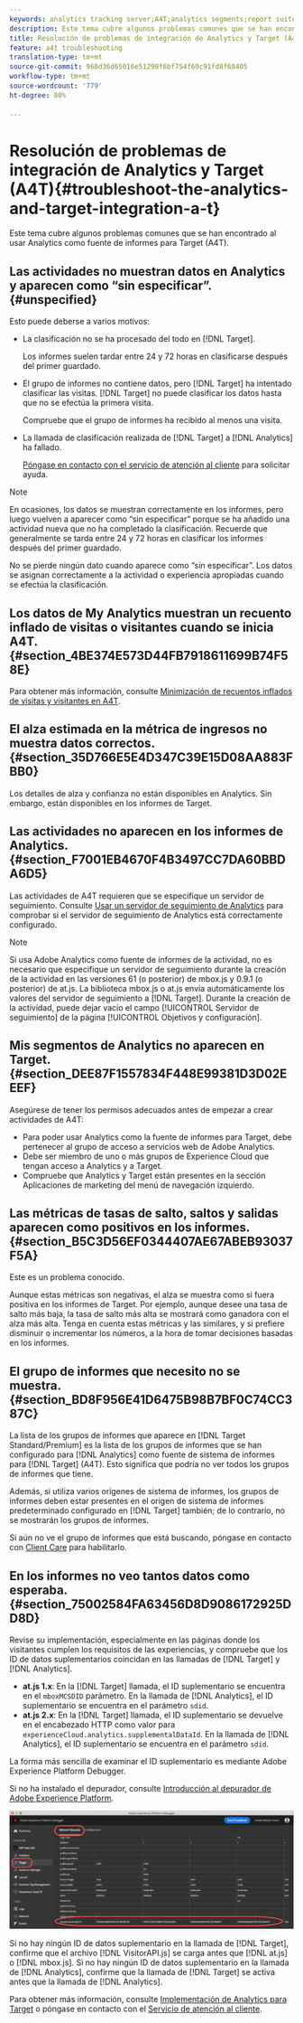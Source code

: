 ```yaml
---
keywords: analytics tracking server;A4T;analytics segments;report suites;incorrect data;orphaned;sdid;VisitorAPI.js;mboxMCSDID;phantom;unspecified
description: Este tema cubre algunos problemas comunes que se han encontrado al usar Analytics como fuente de informes para Target (A4T).
title: Resolución de problemas de integración de Analytics y Target (A4T)
feature: a4t troubleshooting
translation-type: tm+mt
source-git-commit: 968d36d65016e51290f6bf754f69c91fd8f68405
workflow-type: tm+mt
source-wordcount: '779'
ht-degree: 80%

---
```



# Resolución de problemas de integración de Analytics y Target (A4T){#troubleshoot-the-analytics-and-target-integration-a-t}

Este tema cubre algunos problemas comunes que se han encontrado al usar Analytics como fuente de informes para Target (A4T).

## Las actividades no muestran datos en Analytics y aparecen como “sin especificar”.{#unspecified}

Esto puede deberse a varios motivos:

* La clasificación no se ha procesado del todo en [!DNL Target].

   Los informes suelen tardar entre 24 y 72 horas en clasificarse después del primer guardado.

* El grupo de informes no contiene datos, pero [!DNL Target] ha intentado clasificar las visitas. [!DNL Target] no puede clasificar los datos hasta que no se efectúa la primera visita.

   Compruebe que el grupo de informes ha recibido al menos una visita.

* La llamada de clasificación realizada de [!DNL Target] a [!DNL Analytics] ha fallado.

   [Póngase en contacto con el servicio de atención al cliente](/help/cmp-resources-and-contact-information.md#reference_ACA3391A00EF467B87930A450050077C) para solicitar ayuda.

>[!NOTE]
>
>En ocasiones, los datos se muestran correctamente en los informes, pero luego vuelven a aparecer como “sin especificar” porque se ha añadido una actividad nueva que no ha completado la clasificación. Recuerde que generalmente se tarda entre 24 y 72 horas en clasificar los informes después del primer guardado.
>
>No se pierde ningún dato cuando aparece como “sin especificar”. Los datos se asignan correctamente a la actividad o experiencia apropiadas cuando se efectúa la clasificación.

## Los datos de My Analytics muestran un recuento inflado de visitas o visitantes cuando se inicia A4T.    {#section_4BE374E573D44FB7918611699B74F58E}

Para obtener más información, consulte [Minimización de recuentos inflados de visitas y visitantes en A4T](/help/c-integrating-target-with-mac/a4t/c-a4t-troubleshooting/minimizing-inflated-visit-and-visitor-counts-a4t.md#concept_A515C2DE126E44B6AD97754C2C6D5235).

## El alza estimada en la métrica de ingresos no muestra datos correctos. {#section_35D766E5E4D347C39E15D08AA883FBB0}

Los detalles de alza y confianza no están disponibles en Analytics. Sin embargo, están disponibles en los informes de Target.

## Las actividades no aparecen en los informes de Analytics.    {#section_F7001EB4670F4B3497CC7DA60BBDA6D5}

Las actividades de A4T requieren que se especifique un servidor de seguimiento. Consulte [Usar un servidor de seguimiento de Analytics](/help/c-integrating-target-with-mac/a4t/analytics-tracking-server.md#task_72077BA7E93C4A65A715A18F32228823) para comprobar si el servidor de seguimiento de Analytics está correctamente configurado.

>[!NOTE]
>
>Si usa Adobe Analytics como fuente de informes de la actividad, no es necesario que especifique un servidor de seguimiento durante la creación de la actividad en las versiones 61 (o posterior) de mbox.js y 0.9.1 (o posterior) de at.js. La biblioteca mbox.js o at.js envía automáticamente los valores del servidor de seguimiento a [!DNL Target]. Durante la creación de la actividad, puede dejar vacío el campo [!UICONTROL Servidor de seguimiento] de la página [!UICONTROL Objetivos y configuración].

## Mis segmentos de Analytics no aparecen en Target.    {#section_DEE87F1557834F448E99381D3D02EEEF}

Asegúrese de tener los permisos adecuados antes de empezar a crear actividades de A4T:

* Para poder usar Analytics como la fuente de informes para Target, debe pertenecer al grupo de acceso a servicios web de Adobe Analytics.
* Debe ser miembro de uno o más grupos de Experience Cloud que tengan acceso a Analytics y a Target.
* Compruebe que Analytics y Target están presentes en la sección Aplicaciones de marketing del menú de navegación izquierdo.

## Las métricas de tasas de salto, saltos y salidas aparecen como positivos en los informes.    {#section_B5C3D56EF0344407AE67ABEB93037F5A}

Este es un problema conocido.

Aunque estas métricas son negativas, el alza se muestra como si fuera positiva en los informes de Target. Por ejemplo, aunque desee una tasa de salto más baja, la tasa de salto más alta se mostrará como ganadora con el alza más alta. Tenga en cuenta estas métricas y las similares, y si prefiere disminuir o incrementar los números, a la hora de tomar decisiones basadas en los informes.

## El grupo de informes que necesito no se muestra. {#section_BD8F956E41D6475B98B7BF0C74CC387C}

La lista de los grupos de informes que aparece en [!DNL Target Standard/Premium] es la lista de los grupos de informes que se han configurado para [!DNL Analytics] como fuente de sistema de informes para [!DNL Target] (A4T). Esto significa que podría no ver todos los grupos de informes que tiene.

Además, si utiliza varios orígenes de sistema de informes, los grupos de informes deben estar presentes en el origen de sistema de informes predeterminado configurado en [!DNL Target] también; de lo contrario, no se mostrarán los grupos de informes.

Si aún no ve el grupo de informes que está buscando, póngase en contacto con [Client Care](/help/cmp-resources-and-contact-information.md#reference_ACA3391A00EF467B87930A450050077C) para habilitarlo.

## En los informes no veo tantos datos como esperaba. {#section_75002584FA63456D8D9086172925DD8D}

Revise su implementación, especialmente en las páginas donde los visitantes cumplen los requisitos de las experiencias, y compruebe que los ID de datos suplementarios coincidan en las llamadas de [!DNL Target] y [!DNL Analytics]. 

* **at.js 1.x**: En la  [!DNL Target] llamada, el ID suplementario se encuentra en el  `mboxMCSDID` parámetro. En la llamada de [!DNL Analytics], el ID suplementario se encuentra en el parámetro `sdid`.
* **at.js 2.x**: En la  [!DNL Target] llamada, el ID suplementario se devuelve en el encabezado HTTP como valor para  `experienceCloud.analytics.supplementalDataId`. En la llamada de [!DNL Analytics], el ID suplementario se encuentra en el parámetro `sdid`.

La forma más sencilla de examinar el ID suplementario es mediante Adobe Experience Platform Debugger.

Si no ha instalado el depurador, consulte [Introducción al depurador de Adobe Experience Platform](https://experienceleague.adobe.com/docs/platform-learn/tutorials/data-ingestion/web-sdk/introduction-to-the-experience-platform-debugger.html).

![Depurador](/help/c-integrating-target-with-mac/a4t/assets/debugger.png)

Si no hay ningún ID de datos suplementario en la llamada de [!DNL Target], confirme que el archivo [!DNL VisitorAPI.js] se carga antes que [!DNL at.js] o [!DNL mbox.js]. Si no hay ningún ID de datos suplementario en la llamada de [!DNL Analytics], confirme que la llamada de [!DNL Target] se activa antes que la llamada de [!DNL Analytics].

Para obtener más información, consulte [Implementación de Analytics para Target](/help/c-integrating-target-with-mac/a4t/a4timplementation.md#concept_CE78750AC2A4487D8ACD9369B3EAC85A) o póngase en contacto con el [Servicio de atención al cliente](/help/cmp-resources-and-contact-information.md#reference_ACA3391A00EF467B87930A450050077C).
